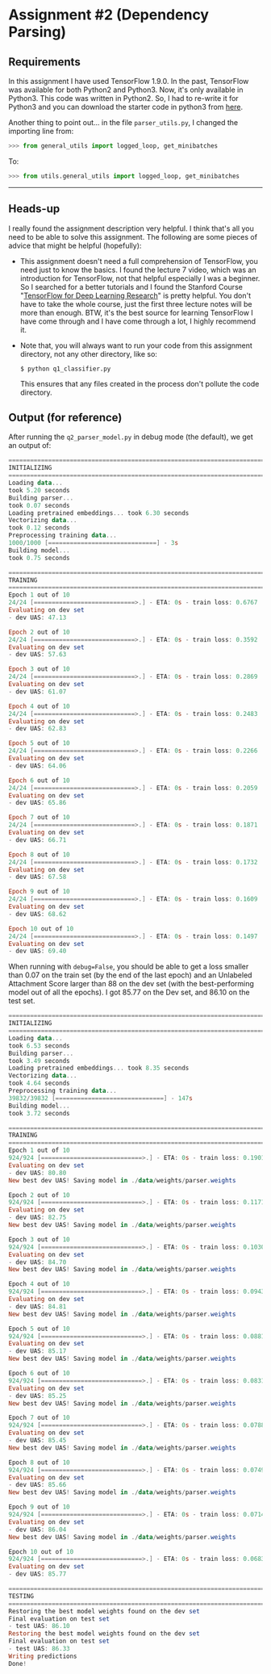 # Assignment #2 (Dependency Parsing)

## Requirements

In this assignment I have used TensorFlow 1.9.0. In the past, TensorFlow was available for both Python2 and Python3. Now, it's only available in Python3. This code was written in Python2. So, I had to re-write it for Python3 and you can download the starter code in python3 from [here](http://www.mediafire.com/file/hvg82wc1t4xaogl/assignment2%2528python3%2529.rar/file).

Another thing to point out... in the file `parser_utils.py`, I changed the importing line from:

```python
>>> from general_utils import logged_loop, get_minibatches
```

To:

```python
>>> from utils.general_utils import logged_loop, get_minibatches
```

---

## Heads-up

I really found the assignment description very helpful. I think that's all you need to be able to solve this assignment. The following are some pieces of advice that might be helpful (hopefully):

- This assignment doesn't need a full comprehension of TensorFlow, you need just to know the basics. I found the lecture 7 video, which was an introduction for TensorFlow, not that helpful especially I was a beginner. So I searched for a better tutorials and I found the Stanford Course "[TensorFlow for Deep Learning Research](http://web.stanford.edu/class/cs20si/)" is pretty helpful. You don't have to take the whole course, just the first three lecture notes will be more than enough. BTW, it's the best source for learning TensorFlow I have come through and I have come through a lot, I highly recommend it.

- Note that, you will always want to run your code from this assignment directory, not any other directory, like so:

  `$ python q1_classifier.py`

  This ensures that any files created in the process don't pollute the code directory.



## Output (for reference)

After running the `q2_parser_model.py` in debug mode (the default), we get an output of:

```powershell
================================================================================
INITIALIZING
================================================================================
Loading data...
took 5.20 seconds
Building parser...
took 0.07 seconds
Loading pretrained embeddings... took 6.30 seconds
Vectorizing data...
took 0.12 seconds
Preprocessing training data...
1000/1000 [==============================] - 3s
Building model...
took 0.75 seconds

================================================================================
TRAINING
================================================================================
Epoch 1 out of 10
24/24 [============================>.] - ETA: 0s - train loss: 0.6767
Evaluating on dev set
- dev UAS: 47.13

Epoch 2 out of 10
24/24 [============================>.] - ETA: 0s - train loss: 0.3592
Evaluating on dev set
- dev UAS: 57.63

Epoch 3 out of 10
24/24 [============================>.] - ETA: 0s - train loss: 0.2869
Evaluating on dev set
- dev UAS: 61.07

Epoch 4 out of 10
24/24 [============================>.] - ETA: 0s - train loss: 0.2483
Evaluating on dev set
- dev UAS: 62.83

Epoch 5 out of 10
24/24 [============================>.] - ETA: 0s - train loss: 0.2266
Evaluating on dev set
- dev UAS: 64.06

Epoch 6 out of 10
24/24 [============================>.] - ETA: 0s - train loss: 0.2059
Evaluating on dev set
- dev UAS: 65.86

Epoch 7 out of 10
24/24 [============================>.] - ETA: 0s - train loss: 0.1871
Evaluating on dev set
- dev UAS: 66.71

Epoch 8 out of 10
24/24 [============================>.] - ETA: 0s - train loss: 0.1732
Evaluating on dev set
- dev UAS: 67.58

Epoch 9 out of 10
24/24 [============================>.] - ETA: 0s - train loss: 0.1609
Evaluating on dev set
- dev UAS: 68.62

Epoch 10 out of 10
24/24 [============================>.] - ETA: 0s - train loss: 0.1497
Evaluating on dev set
- dev UAS: 69.40
```

When running with `debug=False`, you should be able to get a loss smaller than 0.07 on the train
set (by the end of the last epoch) and an Unlabeled Attachment Score larger than 88 on the dev set
(with the best-performing model out of all the epochs). I got 85.77 on the Dev set, and 86.10 on the test set. 

```powershell
================================================================================
INITIALIZING
================================================================================
Loading data...
took 6.53 seconds
Building parser...
took 3.49 seconds
Loading pretrained embeddings... took 8.35 seconds
Vectorizing data...
took 4.64 seconds
Preprocessing training data...
39832/39832 [==============================] - 147s
Building model...
took 3.72 seconds

================================================================================
TRAINING
================================================================================
Epoch 1 out of 10
924/924 [============================>.] - ETA: 0s - train loss: 0.1901
Evaluating on dev set
- dev UAS: 80.80
New best dev UAS! Saving model in ./data/weights/parser.weights

Epoch 2 out of 10
924/924 [============================>.] - ETA: 0s - train loss: 0.1171
Evaluating on dev set
- dev UAS: 82.75
New best dev UAS! Saving model in ./data/weights/parser.weights

Epoch 3 out of 10
924/924 [============================>.] - ETA: 0s - train loss: 0.1030
Evaluating on dev set
- dev UAS: 84.70
New best dev UAS! Saving model in ./data/weights/parser.weights

Epoch 4 out of 10
924/924 [============================>.] - ETA: 0s - train loss: 0.0943
Evaluating on dev set
- dev UAS: 84.81
New best dev UAS! Saving model in ./data/weights/parser.weights

Epoch 5 out of 10
924/924 [============================>.] - ETA: 0s - train loss: 0.0881
Evaluating on dev set
- dev UAS: 85.17
New best dev UAS! Saving model in ./data/weights/parser.weights

Epoch 6 out of 10
924/924 [============================>.] - ETA: 0s - train loss: 0.0831
Evaluating on dev set
- dev UAS: 85.25
New best dev UAS! Saving model in ./data/weights/parser.weights

Epoch 7 out of 10
924/924 [============================>.] - ETA: 0s - train loss: 0.0788
Evaluating on dev set
- dev UAS: 85.45
New best dev UAS! Saving model in ./data/weights/parser.weights

Epoch 8 out of 10
924/924 [============================>.] - ETA: 0s - train loss: 0.0749
Evaluating on dev set
- dev UAS: 85.66
New best dev UAS! Saving model in ./data/weights/parser.weights

Epoch 9 out of 10
924/924 [============================>.] - ETA: 0s - train loss: 0.0714
Evaluating on dev set
- dev UAS: 86.04
New best dev UAS! Saving model in ./data/weights/parser.weights

Epoch 10 out of 10
924/924 [============================>.] - ETA: 0s - train loss: 0.0683
Evaluating on dev set
- dev UAS: 85.77

================================================================================
TESTING
================================================================================
Restoring the best model weights found on the dev set
Final evaluation on test set
- test UAS: 86.10
Restoring the best model weights found on the dev set
Final evaluation on test set
- test UAS: 86.33
Writing predictions
Done!
```
